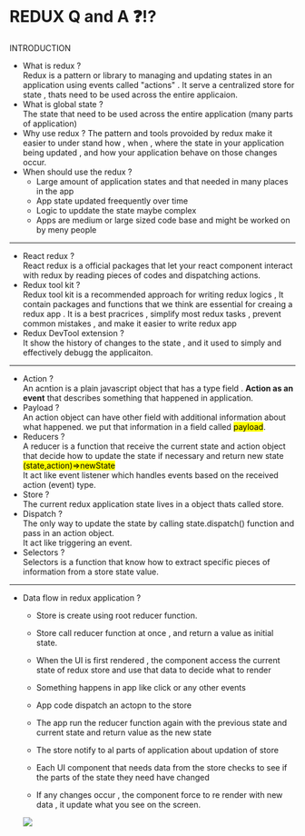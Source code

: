 # REDUX Q and A ❓⁉

INTRODUCTION

- What is redux ? <br /> 
    Redux is a pattern or library to managing and updating states in an application using events called "actions" . It serve a centralized store for state , thats need to be used across the entire applicaion.
- What is global state ? <br />
    The state that need to be used across the entire application (many parts of application)
- Why use redux ? 
    The pattern and tools provoided by redux make it easier to under stand how , when , where the state in your application being updated , and how your application behave on those changes occur.
- When should use the redux ? <br />
    * Large amount of application states and that needed in many places in the app
    * App state updated freequently over time
    * Logic to upddate the state maybe complex
    * Apps are medium or large sized code base and might be worked on by meny people
<hr />

- React redux ? <br />
    React redux is a  official packages that let your react component interact with redux by reading pieces of codes and dispatching actions.
- Redux tool kit ? <br />
    Redux tool kit is a recommended approach for writing redux logics , It contain packages and functions that we think are essential for creaing a redux app . It is a best pracrices , simplify most redux tasks , prevent common mistakes , and make it easier to write redux app
- Redux DevTool extension ? <br />
    It show the history of changes to the state , and it used to simply and effectively debugg the applicaiton.

<hr />

- Action ? <br />
    An acntion is a plain javascript object that has a type field . <b>Action as an event</b> that describes something that happened in application.
- Payload ? <br />
    An action object can have other field with additional information about what happened. we put that information in a field called <mark>payload</mark>.
- Reducers ? <br />
    A reducer is a function that receive the current state and action object that decide how to update the state if necessary and return new state <mark>(state,action)=>newState</mark><br />
    It act like event listener which handles events based on the received action (event) type.
- Store ?<br />
    The current redux application state lives in a object thats called store.
- Dispatch ? <br />
    The only way to update the state by calling state.dispatch() function and pass in an action object.<br />
    It act like triggering an event.
- Selectors ? <br />
    Selectors is a function that know how to extract specific pieces of information from a store state value.
<hr />

- Data flow in redux application ? <br />
    * Store is create using root reducer function.
    * Store call reducer function at once , and return a value as initial state.
    * When the UI is first rendered , the component access the current state of redux store and use that data to decide what to render


    * Something happens in app like click or any other events
    * App code dispatch an actopn to the store
    * The app run the reducer function again with the previous state and current state and return value as the new state
    * The store notify to al parts of application about updation of store
    * Each UI component that needs data from the store checks to see if the parts of the state they need have changed 
    * If any changes occur , the component force to re render with new data , it update what you see on the screen.

    <img src="https://redux.js.org/assets/images/ReduxDataFlowDiagram-49fa8c3968371d9ef6f2a1486bd40a26.gif" >
